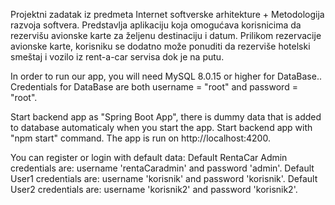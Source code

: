 Projektni zadatak iz predmeta Internet softverske arhitekture + Metodologija razvoja softvera.
Predstavlja aplikaciju koja omogućava korisnicima da rezervišu avionske karte za željenu
destinaciju i datum. Prilikom rezervacije avionske karte, korisniku se dodatno može ponuditi da rezerviše
hotelski smeštaj i vozilo iz rent-a-car servisa dok je na putu.

In order to run our app, you will need MySQL 8.0.15 or higher for DataBase.. 
Credentials for DataBase are both username = "root" and password = "root".

Start backend app as "Spring Boot App", there is dummy data that is added to database automaticaly when you start the app.
Start backend app with "npm start" command. The app is run on http://localhost:4200.

You can register or login with default data:
    Default RentaCar Admin credentials are: username 'rentaCaradmin' and password 'admin'.
    Default User1 credentials are: username 'korisnik' and password 'korisnik'.
    Default User2 credentials are: username 'korisnik2' and password 'korisnik2'.
